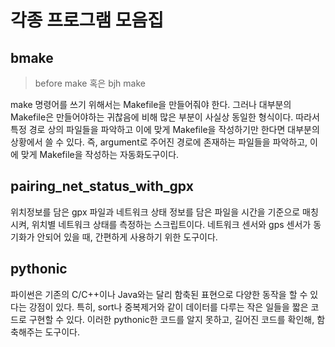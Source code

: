 # 각종 프로그램 모음집

## bmake
> before make 혹은 bjh make

make 명령어를 쓰기 위해서는 Makefile을 만들어줘야 한다.
그러나 대부분의 Makefile은 만들어야하는 귀찮음에 비해 많은 부분이 사실상 동일한 형식이다.
따라서 특정 경로 상의 파일들을 파악하고 이에 맞게 Makefile을 작성하기만 한다면 대부분의 상황에서 쓸 수 있다.
즉, argument로 주어진 경로에 존재하는 파일들을 파악하고, 이에 맞게 Makefile을 작성하는 자동화도구이다.

## pairing_net_status_with_gpx
위치정보를 담은 gpx 파일과 네트워크 상태 정보를 담은 파일을 시간을 기준으로 매칭시켜, 위치별 네트워크 상태를 측정하는 스크립트이다.
네트워크 센서와 gps 센서가 동기화가 안되어 있을 때, 간편하게 사용하기 위한 도구이다.


## pythonic
파이썬은 기존의 C/C++이나 Java와는 달리 함축된 표현으로 다양한 동작을 할 수 있다는 강점이 있다.
특히, sort나 중복제거와 같이 데이터를 다루는 작은 일들을 짧은 코드로 구현할 수 있다.
이러한 pythonic한 코드를 알지 못하고, 길어진 코드를 확인해, 함축해주는 도구이다.
